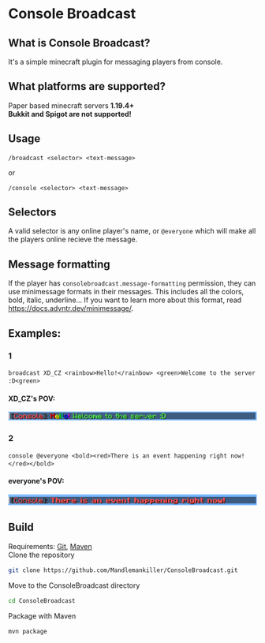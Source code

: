 # Console Broadcast
## What is Console Broadcast?
It's a simple minecraft plugin for messaging players from console.
## What platforms are supported?
Paper based minecraft servers **1.19.4+** <br>
**Bukkit and Spigot are not supported!**
## Usage
````
/broadcast <selector> <text-message>
````
or
```
/console <selector> <text-message>
```
## Selectors
A valid selector is any online player's name, or ```@everyone``` which will make all the players online recieve the message.
## Message formatting
If the player has ```consolebroadcast.message-formatting``` permission, they can use minimessage formats in their messages. This includes all the colors, bold, italic, underline... If you want to learn more about this format, read https://docs.advntr.dev/minimessage/.
## Examples:
### 1
````
broadcast XD_CZ <rainbow>Hello!</rainbow> <green>Welcome to the server :D<green>
````
#### XD_CZ's POV:
![](https://raw.githubusercontent.com/Mandlemankiller/ConsoleBroadcast/master/screenshots/welcome.png)
### 2
```
console @everyone <bold><red>There is an event happening right now!</red></bold>
```
#### everyone's POV:
![](https://raw.githubusercontent.com/Mandlemankiller/ConsoleBroadcast/master/screenshots/event.png)

## Build
Requirements: [Git](https://git-scm.com/), [Maven](https://maven.apache.org/)<br>
Clone the repository
```bash
git clone https://github.com/Mandlemankiller/ConsoleBroadcast.git
```
Move to the ConsoleBroadcast directory
```bash
cd ConsoleBroadcast
```
Package with Maven
```bash
mvn package
```
